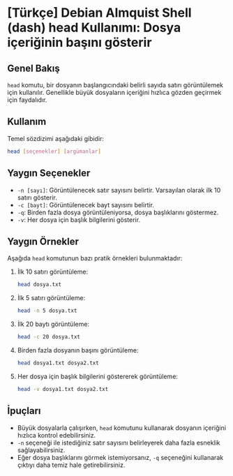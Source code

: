 # [Türkçe] Debian Almquist Shell (dash) head Kullanımı: Dosya içeriğinin başını gösterir

## Genel Bakış
`head` komutu, bir dosyanın başlangıcındaki belirli sayıda satırı görüntülemek için kullanılır. Genellikle büyük dosyaların içeriğini hızlıca gözden geçirmek için faydalıdır.

## Kullanım
Temel sözdizimi aşağıdaki gibidir:

```bash
head [seçenekler] [argümanlar]
```

## Yaygın Seçenekler
- `-n [sayı]`: Görüntülenecek satır sayısını belirtir. Varsayılan olarak ilk 10 satırı gösterir.
- `-c [bayt]`: Görüntülenecek bayt sayısını belirtir.
- `-q`: Birden fazla dosya görüntüleniyorsa, dosya başlıklarını göstermez.
- `-v`: Her dosya için başlık bilgilerini gösterir.

## Yaygın Örnekler
Aşağıda `head` komutunun bazı pratik örnekleri bulunmaktadır:

1. İlk 10 satırı görüntüleme:
   ```bash
   head dosya.txt
   ```

2. İlk 5 satırı görüntüleme:
   ```bash
   head -n 5 dosya.txt
   ```

3. İlk 20 baytı görüntüleme:
   ```bash
   head -c 20 dosya.txt
   ```

4. Birden fazla dosyanın başını görüntüleme:
   ```bash
   head dosya1.txt dosya2.txt
   ```

5. Her dosya için başlık bilgilerini göstererek görüntüleme:
   ```bash
   head -v dosya1.txt dosya2.txt
   ```

## İpuçları
- Büyük dosyalarla çalışırken, `head` komutunu kullanarak dosyanın içeriğini hızlıca kontrol edebilirsiniz.
- `-n` seçeneği ile istediğiniz satır sayısını belirleyerek daha fazla esneklik sağlayabilirsiniz.
- Eğer dosya başlıklarını görmek istemiyorsanız, `-q` seçeneğini kullanarak çıktıyı daha temiz hale getirebilirsiniz.